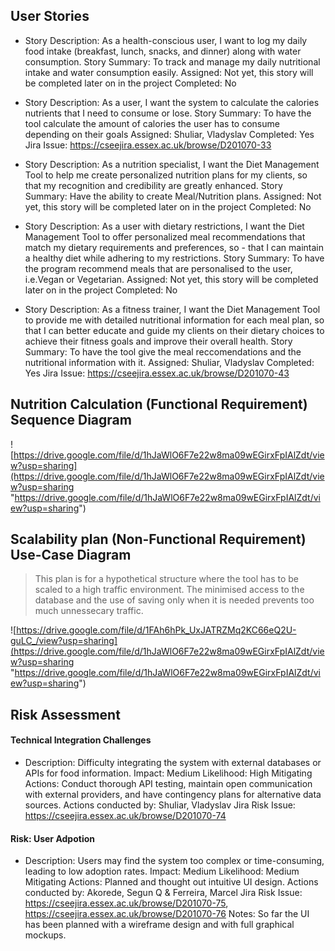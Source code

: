 
## User Stories


 - Story Description: 
As a health-conscious user, I want to log my daily food intake (breakfast, lunch, snacks, and dinner) along with water consumption.
Story Summary: 
To track and manage my daily nutritional intake and water consumption easily.
Assigned: Not yet, this story will be completed later on in the project
Completed: No
- Story Description: 
As a user, I want the system to calculate the calories nutrients that I need to consume or lose. 
Story Summary: To have the tool calculate the amount of calories the user has to consume depending on their goals
Assigned: Shuliar, Vladyslav
Completed: Yes
Jira Issue: https://cseejira.essex.ac.uk/browse/D201070-33

- Story Description: 
As a nutrition specialist, I want the Diet Management Tool to help me create personalized nutrition plans for my clients, so that my recognition and credibility are greatly enhanced.
Story Summary: Have the ability to create Meal/Nutrition plans.
Assigned: Not yet, this story will be completed later on in the project
Completed: No

- Story Description: 
As a user with dietary restrictions, I want the Diet Management Tool to offer personalized meal recommendations that match my dietary requirements and preferences, so - that I can maintain a healthy diet while adhering to my restrictions.
Story Summary: To have the program recommend meals that are personalised to the user, i.e.Vegan or Vegetarian.
Assigned: Not yet, this story will be completed later on in the project
Completed: No

- Story Description: 
As a fitness trainer, I want the Diet Management Tool to provide me with detailed nutritional information for each meal plan, so that I can better educate and guide my clients on their dietary choices to achieve their fitness goals and improve their overall health.
Story Summary: To have the tool give the meal reccomendations and the nutritional information with it.
Assigned: Shuliar, Vladyslav
Completed: Yes
Jira Issue: https://cseejira.essex.ac.uk/browse/D201070-43

## Nutrition Calculation (Functional Requirement) Sequence Diagram

![https://drive.google.com/file/d/1hJaWlO6F7e22w8ma09wEGirxFpIAlZdt/view?usp=sharing](https://drive.google.com/file/d/1hJaWlO6F7e22w8ma09wEGirxFpIAlZdt/view?usp=sharing "https://drive.google.com/file/d/1hJaWlO6F7e22w8ma09wEGirxFpIAlZdt/view?usp=sharing")

## Scalability plan (Non-Functional Requirement) Use-Case Diagram

> This plan is for a hypothetical structure where the tool has to be scaled to a high traffic environment.
> The minimised access to the database and the use of saving only when it is needed prevents too much unnessecary traffic.

![https://drive.google.com/file/d/1FAh6hPk_UxJATRZMq2KC66eQ2U-guLC_/view?usp=sharing](https://drive.google.com/file/d/1hJaWlO6F7e22w8ma09wEGirxFpIAlZdt/view?usp=sharing "https://drive.google.com/file/d/1hJaWlO6F7e22w8ma09wEGirxFpIAlZdt/view?usp=sharing")

## Risk Assessment
#### Technical Integration Challenges
- Description: Difficulty integrating the system with external databases or APIs for food information.
Impact: Medium
Likelihood: High
Mitigating Actions: Conduct thorough API testing, maintain open communication with external providers, and have contingency plans for alternative data sources.
Actions conducted by: Shuliar, Vladyslav
Jira Risk Issue: https://cseejira.essex.ac.uk/browse/D201070-74



#### Risk: User Adpotion
- Description: Users may find the system too complex or time-consuming, leading to low adoption rates.
Impact: Medium
Likelihood: Medium
Mitigating Actions: Planned and thought out intuitive UI design.
Actions conducted by: Akorede, Segun Q & Ferreira, Marcel 
Jira Risk Issue: https://cseejira.essex.ac.uk/browse/D201070-75, https://cseejira.essex.ac.uk/browse/D201070-76
Notes: So far the UI has been planned with a wireframe design and with full graphical mockups.

